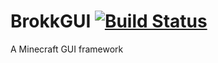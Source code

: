 # BrokkGUI [![Build Status](https://img.shields.io/travis/Yggard/BrokkGUI.svg?style=flat-square)](https://travis-ci.org/Yggard/BrokkGUI)
A Minecraft GUI framework
